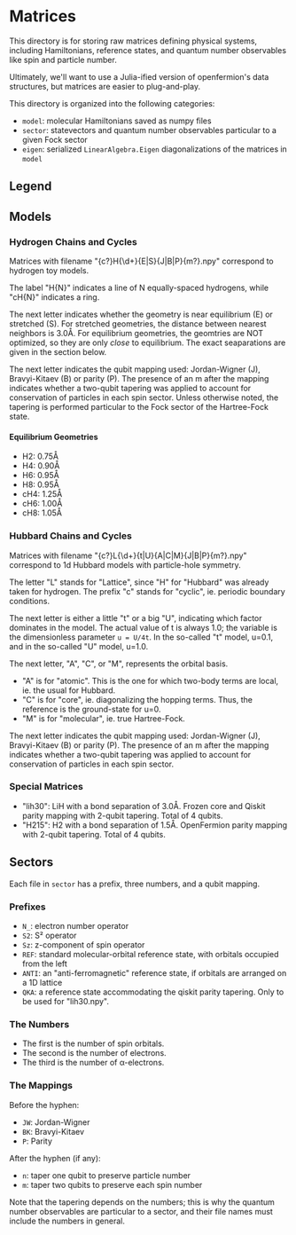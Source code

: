 # Matrices

This directory is for storing raw matrices defining physical systems,
    including Hamiltonians, reference states,
    and quantum number observables like spin and particle number.

Ultimately, we'll want to use a Julia-ified version of openfermion's data structures,
    but matrices are easier to plug-and-play.

This directory is organized into the following categories:
- `model`: molecular Hamiltonians saved as numpy files
- `sector`: statevectors and quantum number observables particular to a given Fock sector
- `eigen`: serialized `LinearAlgebra.Eigen` diagonalizations of the matrices in `model`

## Legend

## Models

### Hydrogen Chains and Cycles
Matrices with filename "{c?}H{\d+}{E|S}{J|B|P}{m?}.npy" correspond to hydrogen toy models.

The label "H{N}" indicates a line of N equally-spaced hydrogens,
    while  "cH{N}" indicates a ring.

The next letter indicates whether the geometry is near equilibrium (E) or stretched (S).
For stretched geometries, the distance between nearest neighbors is 3.0Å.
For equilibrium geometries, the geomtries are NOT optimized, so they are only _close_ to equilibrium.
The exact seaparations are given in the section below.

The next letter indicates the qubit mapping used:
    Jordan-Wigner (J), Bravyi-Kitaev (B) or parity (P).
The presence of an m after the mapping indicates whether a two-qubit tapering was applied
    to account for conservation of particles in each spin sector.
Unless otherwise noted,
    the tapering is performed particular to the Fock sector of the Hartree-Fock state.

#### Equilibrium Geometries
- H2: 0.75Å
- H4: 0.90Å
- H6: 0.95Å
- H8: 0.95Å
- cH4: 1.25Å
- cH6: 1.00Å
- cH8: 1.05Å

### Hubbard Chains and Cycles
Matrices with filename "{c?}L{\d+}{t|U}{A|C|M}{J|B|P}{m?}.npy"
    correspond to 1d Hubbard models with particle-hole symmetry.

The letter "L" stands for "Lattice", since "H" for "Hubbard" was already taken for hydrogen.
The prefix "c" stands for "cyclic", ie. periodic boundary conditions.

The next letter is either a little "t" or a big "U",
    indicating which factor dominates in the model.
The actual value of t is always 1.0; the variable is the dimensionless parameter `u = U/4t`.
In the so-called "t" model, u=0.1, and in the so-called "U" model, u=1.0.

The next letter, "A", "C", or "M", represents the orbital basis.
- "A" is for "atomic". This is the one for which two-body terms are local, ie. the usual for Hubbard.
- "C" is for "core", ie. diagonalizing the hopping terms. Thus, the reference is the ground-state for u=0.
- "M" is for "molecular", ie. true Hartree-Fock.

The next letter indicates the qubit mapping used:
    Jordan-Wigner (J), Bravyi-Kitaev (B) or parity (P).
The presence of an m after the mapping indicates whether a two-qubit tapering was applied
    to account for conservation of particles in each spin sector.


### Special Matrices
- "lih30": LiH with a bond separation of 3.0Å.
    Frozen core and Qiskit parity mapping with 2-qubit tapering. Total of 4 qubits.
- "H215": H2 with a bond separation of 1.5Å.
    OpenFermion parity mapping with 2-qubit tapering. Total of 4 qubits.

## Sectors

Each file in `sector` has a prefix, three numbers, and a qubit mapping.

### Prefixes
- `N_`: electron number operator
- `S2`: S² operator
- `Sz`: z-component of spin operator
- `REF`: standard molecular-orbital reference state, with orbitals occupied from the left
- `ANTI`: an "anti-ferromagnetic" reference state, if orbitals are arranged on a 1D lattice
- `QKA`: a reference state accommodating the qiskit parity tapering. Only to be used for "lih30.npy".

### The Numbers
- The first is the number of spin orbitals.
- The second is the number of electrons.
- The third is the number of α-electrons.

### The Mappings
Before the hyphen:
- `JW`: Jordan-Wigner
- `BK`: Bravyi-Kitaev
- `P`: Parity

After the hyphen (if any):
- `n`: taper one qubit to preserve particle number
- `m`: taper two qubits to preserve each spin number

Note that the tapering depends on the numbers;
    this is why the quantum number observables are particular to a sector,
    and their file names must include the numbers in general.